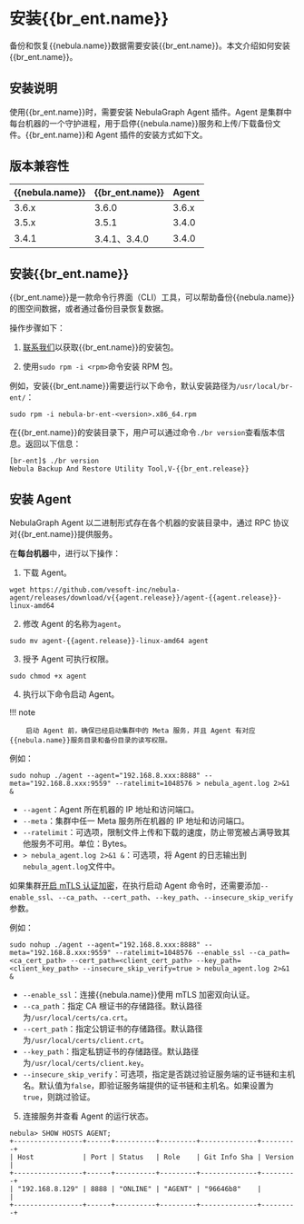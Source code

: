 # 安装{{br_ent.name}}

备份和恢复{{nebula.name}}数据需要安装{{br_ent.name}}。本文介绍如何安装{{br_ent.name}}。

## 安装说明

使用{{br_ent.name}}时，需要安装 NebulaGraph Agent 插件。Agent 是集群中每台机器的一个守护进程，用于启停{{nebula.name}}服务和上传/下载备份文件。{{br_ent.name}}和 Agent 插件的安装方式如下文。

## 版本兼容性

|{{nebula.name}}|{{br_ent.name}}|Agent |
|:---|:---|:---|
|3.6.x|3.6.0|3.6.x|
|3.5.x|3.5.1|3.4.0|
|3.4.1|3.4.1、3.4.0|3.4.0|

## 安装{{br_ent.name}}

{{br_ent.name}}是一款命令行界面（CLI）工具，可以帮助备份{{nebula.name}}的图空间数据，或者通过备份目录恢复数据。

操作步骤如下：

1. [联系我们](https://yueshu.com.cn/contact)以获取{{br_ent.name}}的安装包。

2. 使用`sudo rpm -i <rpm>`命令安装 RPM 包。
  <!-- 发版前需确认操作步骤及包名 -->
  例如，安装{{br_ent.name}}需要运行以下命令，默认安装路径为`/usr/local/br-ent/`：

  `sudo rpm -i nebula-br-ent-<version>.x86_64.rpm`

在{{br_ent.name}}的安装目录下，用户可以通过命令`./br version`查看版本信息。返回以下信息：

```
[br-ent]$ ./br version
Nebula Backup And Restore Utility Tool,V-{{br_ent.release}}
```

## 安装 Agent 

NebulaGraph Agent 以二进制形式存在各个机器的安装目录中，通过 RPC 协议对{{br_ent.name}}提供服务。

在**每台机器**中，进行以下操作：

1. 下载 Agent。

  ```
  wget https://github.com/vesoft-inc/nebula-agent/releases/download/v{{agent.release}}/agent-{{agent.release}}-linux-amd64
  ```

2. 修改 Agent 的名称为`agent`。

  ```
  sudo mv agent-{{agent.release}}-linux-amd64 agent
  ```

3. 授予 Agent 可执行权限。
  
  ```
  sudo chmod +x agent
  ```

4. 执行以下命令启动 Agent。
  
  !!! note

        启动 Agent 前，确保已经启动集群中的 Meta 服务，并且 Agent 有对应{{nebula.name}}服务目录和备份目录的读写权限。

  例如：

  ```
  sudo nohup ./agent --agent="192.168.8.xxx:8888" --meta="192.168.8.xxx:9559" --ratelimit=1048576 > nebula_agent.log 2>&1 &
  ```
  - `--agent`：Agent 所在机器的 IP 地址和访问端口。
  - `--meta`：集群中任一 Meta 服务所在机器的 IP 地址和访问端口。
  - `--ratelimit`：可选项，限制文件上传和下载的速度，防止带宽被占满导致其他服务不可用。单位：Bytes。
  - `> nebula_agent.log 2>&1 &`：可选项，将 Agent 的日志输出到`nebula_agent.log`文件中。

  如果集群[开启 mTLS 认证加密](../../7.data-security/4.ssl.md)，在执行启动 Agent 命令时，还需要添加`--enable_ssl`、`--ca_path`、`--cert_path`、`--key_path`、`--insecure_skip_verify`参数。
  
  例如：

  ```
  sudo nohup ./agent --agent="192.168.8.xxx:8888" --meta="192.168.8.xxx:9559" --ratelimit=1048576 --enable_ssl --ca_path=<ca_cert_path> --cert_path=<client_cert_path> --key_path=<client_key_path> --insecure_skip_verify=true > nebula_agent.log 2>&1 &
  ```

  - `--enable_ssl`：连接{{nebula.name}}使用 mTLS 加密双向认证。
  - `--ca_path`：指定 CA 根证书的存储路径。默认路径为`/usr/local/certs/ca.crt`。
  - `--cert_path`：指定公钥证书的存储路径。默认路径为`/usr/local/certs/client.crt`。
  - `--key_path`：指定私钥证书的存储路径。默认路径为`/usr/local/certs/client.key`。
  - `--insecure_skip_verify`：可选项，指定是否跳过验证服务端的证书链和主机名。默认值为`false`，即验证服务端提供的证书链和主机名。如果设置为`true`，则跳过验证。

5. 连接服务并查看 Agent 的运行状态。
  
  ```
  nebula> SHOW HOSTS AGENT;
  +-----------------+------+----------+---------+--------------+---------+
  | Host            | Port | Status   | Role    | Git Info Sha | Version |
  +-----------------+------+----------+---------+--------------+---------+
  | "192.168.8.129" | 8888 | "ONLINE" | "AGENT" | "96646b8"    |         |
  +-----------------+------+----------+---------+--------------+---------+  
  ```